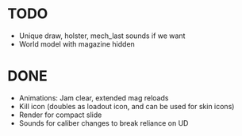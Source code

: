 # TODO
- Unique draw, holster, mech_last sounds if we want
- World model with magazine hidden

# DONE
- Animations: Jam clear, extended mag reloads
- Kill icon (doubles as loadout icon, and can be used for skin icons)
- Render for compact slide
- Sounds for caliber changes to break reliance on UD